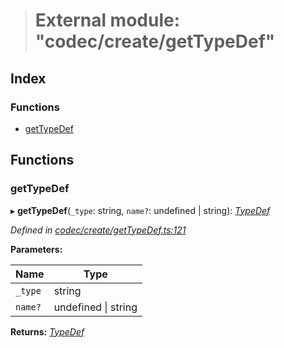 > # External module: "codec/create/getTypeDef"

## Index

### Functions

* [getTypeDef](_codec_create_gettypedef_.md#gettypedef)

## Functions

###  getTypeDef

▸ **getTypeDef**(`_type`: string, `name?`: undefined | string): *[TypeDef](../interfaces/_codec_create_types_.typedef.md)*

*Defined in [codec/create/getTypeDef.ts:121](https://github.com/polkadot-js/api/blob/f30354e/packages/types/src/codec/create/getTypeDef.ts#L121)*

**Parameters:**

Name | Type |
------ | ------ |
`_type` | string |
`name?` | undefined \| string |

**Returns:** *[TypeDef](../interfaces/_codec_create_types_.typedef.md)*
